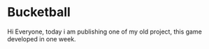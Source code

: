 # Bucketball
Hi Everyone, today i am publishing one of my old project, this game developed in one week.
